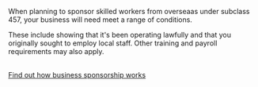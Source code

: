 
When planning to sponsor skilled workers from overseaas under subclass 457, your business will need meet a range of conditions.

These include showing that it's been operating lawfully and that you originally sought to employ local staff. Other training and payroll requirements may also apply.

<br />[Find out how business sponsorship works](#)
